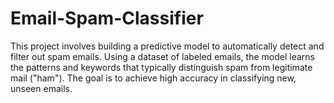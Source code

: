 # Email-Spam-Classifier
This project involves building a predictive model to automatically detect and filter out spam emails. Using a dataset of labeled emails, the model learns the patterns and keywords that typically distinguish spam from legitimate mail ("ham"). The goal is to achieve high accuracy in classifying new, unseen emails.
